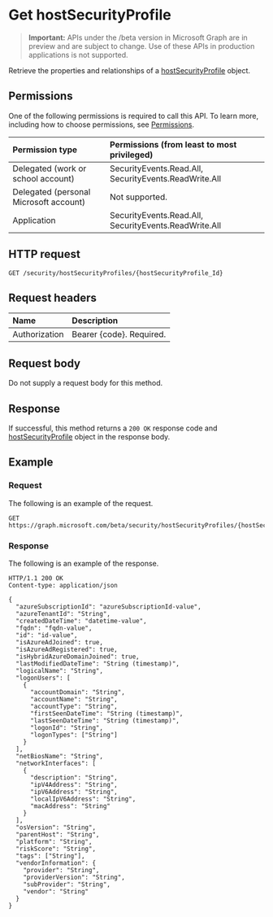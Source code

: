 # Get hostSecurityProfile

 > **Important:** APIs under the /beta version in Microsoft Graph are in preview and are subject to change. Use of these APIs in production applications is not supported.

Retrieve the properties and relationships of a [hostSecurityProfile](../resources/hostsecurityprofile.md) object.

## Permissions

One of the following permissions is required to call this API. To learn more, including how to choose permissions, see [Permissions](../../../concepts/permissions_reference.md).

|Permission type      | Permissions (from least to most privileged)              |
|:--------------------|:---------------------------------------------------------|
|Delegated (work or school account) |  SecurityEvents.Read.All, SecurityEvents.ReadWrite.All  |
|Delegated (personal Microsoft account) |  Not supported.  |
|Application | SecurityEvents.Read.All, SecurityEvents.ReadWrite.All |

## HTTP request

<!-- { "blockType": "ignored" } -->

```http
GET /security/hostSecurityProfiles/{hostSecurityProfile_Id}
```

## Request headers

| Name      |Description|
|:----------|:----------|
| Authorization  | Bearer {code}. Required.|

## Request body

Do not supply a request body for this method.

## Response

If successful, this method returns a `200 OK` response code and [hostSecurityProfile](../resources/hostsecurityprofile.md) object in the response body.

## Example

### Request

The following is an example of the request.
<!-- {
  "blockType": "request",
  "name": "get_hostsecurityprofile"
}-->

```http
GET https://graph.microsoft.com/beta/security/hostSecurityProfiles/{hostSecurityProfile_Id}
```

### Response

The following is an example of the response.
<!-- {
  "blockType": "response",
  "truncated": false,
  "@odata.type": "microsoft.graph.HostSecurityProfile"
} -->

```http
HTTP/1.1 200 OK
Content-type: application/json

{
  "azureSubscriptionId": "azureSubscriptionId-value",
  "azureTenantId": "String",
  "createdDateTime": "datetime-value",
  "fqdn": "fqdn-value",
  "id": "id-value",
  "isAzureAdJoined": true,
  "isAzureAdRegistered": true,
  "isHybridAzureDomainJoined": true,
  "lastModifiedDateTime": "String (timestamp)",
  "logicalName": "String",
  "logonUsers": [
    {
      "accountDomain": "String",
      "accountName": "String",
      "accountType": "String",
      "firstSeenDateTime": "String (timestamp)",
      "lastSeenDateTime": "String (timestamp)",
      "logonId": "String",
      "logonTypes": ["String"]
    }
  ],
  "netBiosName": "String",
  "networkInterfaces": [
    {
      "description": "String",
      "ipV4Address": "String",
      "ipV6Address": "String",
      "localIpV6Address": "String",
      "macAddress": "String"
    }
  ],
  "osVersion": "String",
  "parentHost": "String",
  "platform": "String",
  "riskScore": "String",
  "tags": ["String"],
  "vendorInformation": {
    "provider": "String",
    "providerVersion": "String",
    "subProvider": "String",
    "vendor": "String"
  }
}
```

<!-- uuid: 8fcb5dbc-d5aa-4681-8e31-b001d5168d79
2015-10-25 14:57:30 UTC -->
<!-- {
  "type": "#page.annotation",
  "description": "Get hostSecurityProfile",
  "keywords": "",
  "section": "documentation",
  "tocPath": ""
}-->